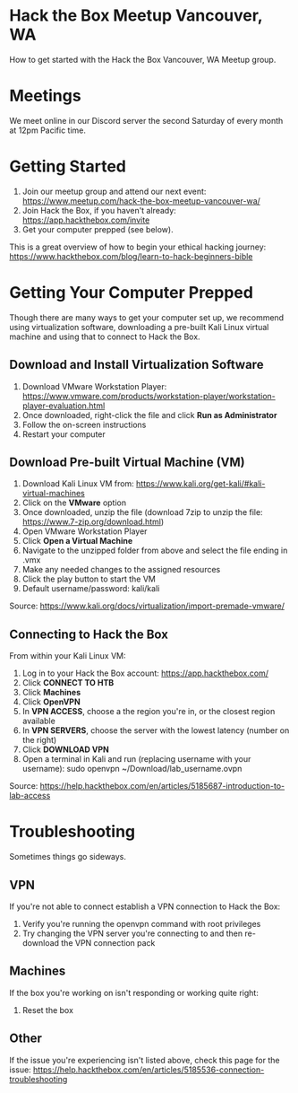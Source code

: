 # Hack the Box Meetup Vancouver, WA
How to get started with the Hack the Box Vancouver, WA Meetup group.

# Meetings
We meet online in our Discord server the second Saturday of every month at 12pm Pacific time.

# Getting Started
1. Join our meetup group and attend our next event: https://www.meetup.com/hack-the-box-meetup-vancouver-wa/
2. Join Hack the Box, if you haven't already: https://app.hackthebox.com/invite
3. Get your computer prepped (see below).

This is a great overview of how to begin your ethical hacking journey:
https://www.hackthebox.com/blog/learn-to-hack-beginners-bible

# Getting Your Computer Prepped
Though there are many ways to get your computer set up, we recommend using virtualization software, downloading a pre-built Kali Linux virtual machine and using that to connect to Hack the Box.
## Download and Install Virtualization Software
1. Download VMware Workstation Player: https://www.vmware.com/products/workstation-player/workstation-player-evaluation.html
2. Once downloaded, right-click the file and click **Run as Administrator**
3. Follow the on-screen instructions
4. Restart your computer

## Download Pre-built Virtual Machine (VM)
1. Download Kali Linux VM from: https://www.kali.org/get-kali/#kali-virtual-machines
2. Click on the **VMware** option
3. Once downloaded, unzip the file (download 7zip to unzip the file: https://www.7-zip.org/download.html)
4. Open VMware Workstation Player
5. Click **Open a Virtual Machine**
6. Navigate to the unzipped folder from above and select the file ending in .vmx
7. Make any needed changes to the assigned resources
8. Click the play button to start the VM
9. Default username/password: kali/kali

Source: https://www.kali.org/docs/virtualization/import-premade-vmware/

## Connecting to Hack the Box
From within your Kali Linux VM:
1. Log in to your Hack the Box account: https://app.hackthebox.com/
2. Click **CONNECT TO HTB**
3. Click **Machines**
4. Click **OpenVPN**
5. In **VPN ACCESS**, choose a the region you're in, or the closest region available
6. In **VPN SERVERS**, choose the server with the lowest latency (number on the right)
7. Click **DOWNLOAD VPN**
8. Open a terminal in Kali and run (replacing username with your username): sudo openvpn ~/Download/lab_username.ovpn

Source: https://help.hackthebox.com/en/articles/5185687-introduction-to-lab-access

# Troubleshooting
Sometimes things go sideways.
## VPN
If you're not able to connect establish a VPN connection to Hack the Box:
1. Verify you're running the openvpn command with root privileges
2. Try changing the VPN server you're connecting to and then re-download the VPN connection pack
## Machines
If the box you're working on isn't responding or working quite right:
1. Reset the box
## Other
If the issue you're experiencing isn't listed above, check this page for the issue:
https://help.hackthebox.com/en/articles/5185536-connection-troubleshooting
